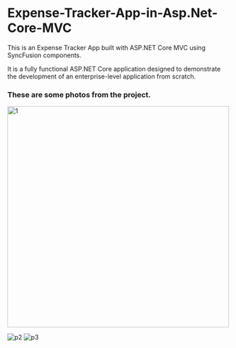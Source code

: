 <h1>Expense-Tracker-App-in-Asp.Net-Core-MVC</h1>

This is an Expense Tracker App built with ASP.NET Core MVC using SyncFusion components.

It is a fully functional ASP.NET Core application designed to demonstrate the development of an enterprise-level application from scratch.

<h3>These are some photos from the project.</h3>

<img src="https://github.com/user-attachments/assets/007f9e35-0731-4bd0-8718-f1b2979c8bcc" alt="1" width="500">


![p2](https://github.com/user-attachments/assets/e54eef11-9ae1-4a49-b75e-6d4886a85ed1)
![p3](https://github.com/user-attachments/assets/3882efe6-3e42-4bd4-8bd9-5401bfea90c2)
